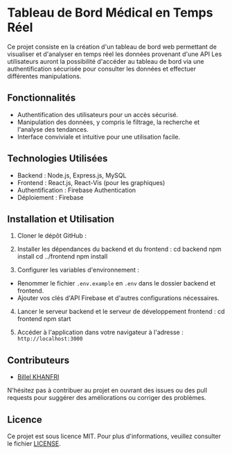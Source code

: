 # Tableau de Bord Médical en Temps Réel

Ce projet consiste en la création d'un tableau de bord web permettant de visualiser et d'analyser en temps réel les données provenant d'une API Les utilisateurs auront la possibilité d'accéder au tableau de bord via une authentification sécurisée pour consulter les données et effectuer différentes manipulations.

## Fonctionnalités

- Authentification des utilisateurs pour un accès sécurisé.
- Manipulation des données, y compris le filtrage, la recherche et l'analyse des tendances.
- Interface conviviale et intuitive pour une utilisation facile.

## Technologies Utilisées

- Backend : Node.js, Express.js, MySQL
- Frontend : React.js, React-Vis (pour les graphiques)
- Authentification : Firebase Authentication
- Déploiement : Firebase

## Installation et Utilisation

1. Cloner le dépôt GitHub :

2. Installer les dépendances du backend et du frontend :
   cd backend
   npm install
   cd ../frontend
   npm install

3. Configurer les variables d'environnement :

- Renommer le fichier `.env.example` en `.env` dans le dossier backend et frontend.
- Ajouter vos clés d'API Firebase et d'autres configurations nécessaires.

4. Lancer le serveur backend et le serveur de développement frontend :
   cd frontend
   npm start

5. Accéder à l'application dans votre navigateur à l'adresse : `http://localhost:3000`

## Contributeurs

- [Billel KHANFRI](https://github.com/billelkhanfri)

N'hésitez pas à contribuer au projet en ouvrant des issues ou des pull requests pour suggérer des améliorations ou corriger des problèmes.

## Licence

Ce projet est sous licence MIT. Pour plus d'informations, veuillez consulter le fichier [LICENSE](LICENSE).
